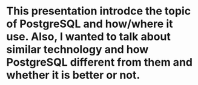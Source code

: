 #  This presentation introdce the topic of PostgreSQL and how/where it use. Also, I wanted to talk about similar technology and how PostgreSQL different from them and whether it is better or not.
